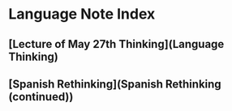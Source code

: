 # Language Note Index
## [Lecture of May 27th Thinking](Language Thinking)
## [Spanish Rethinking](Spanish Rethinking (continued))
